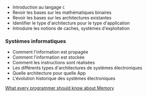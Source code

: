 -  Introduction au langage `C`
-  Revoir les bases sur les mathématiques binaires
-  Revoir les bases sur les architectures existantes
- Identifier le type d'architecture pour le type d'application
- Introduire les notions de caches, systèmes d'exploitation

### Systèmes informatiques

-  Comment l'information est propagée
-  Comment l'information est stockée
-  Comment les instructions sont réalisées
-  Les différents types d'architectures de systèmes électroniques
-  Quelle architecture pour quelle App
-  L'évolution historique des systèmes électroniques

[What every programmer should know about Memory](https://people.freebsd.org/~lstewart/articles/cpumemory.pdf)

